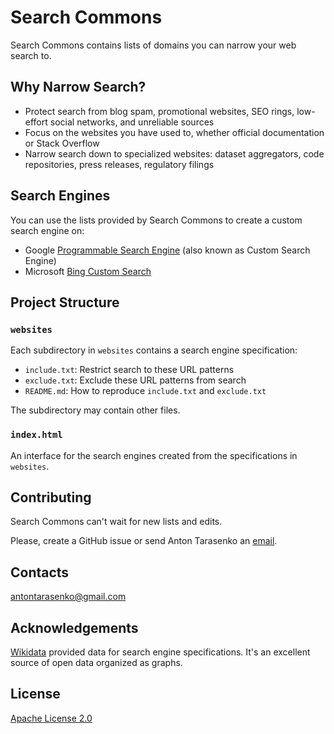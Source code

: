 # Search Commons

Search Commons contains lists of domains you can narrow your web search to.


## Why Narrow Search?

* Protect search from blog spam, promotional websites, SEO rings, low-effort social networks, and unreliable sources
* Focus on the websites you have used to, whether official documentation or Stack Overflow
* Narrow search down to specialized websites: dataset aggregators, code repositories, press releases, regulatory filings


## Search Engines

You can use the lists provided by Search Commons to create a custom search engine on:

* Google [Programmable Search Engine][1] (also known as Custom Search Engine)
* Microsoft [Bing Custom Search][2]


## Project Structure

### `websites`

Each subdirectory in `websites` contains a search engine specification:

* `include.txt`: Restrict search to these URL patterns
* `exclude.txt`: Exclude these URL patterns from search
* `README.md`: How to reproduce `include.txt` and `exclude.txt`

The subdirectory may contain other files.

### `index.html`

An interface for the search engines created from the specifications in `websites`.


## Contributing

Search Commons can't wait for new lists and edits.

Please, create a GitHub issue or send Anton Tarasenko an [email][3].


## Contacts

[antontarasenko@gmail.com][3]


## Acknowledgements

[Wikidata](https://www.wikidata.org/) provided data for search engine specifications. It's an excellent source of open data organized as graphs.


## License

[Apache License 2.0](LICENSE.txt)


  [1]: https://programmablesearchengine.google.com/
  [2]: https://www.customsearch.ai/
  [3]: mailto:antontarasenko@gmail.com
